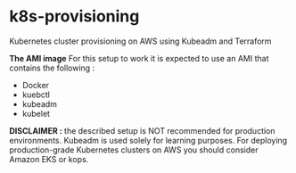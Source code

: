 # k8s-provisioning
Kubernetes cluster provisioning on AWS using Kubeadm and Terraform


**The AMI image**
For this setup to work it is expected to use an AMI that contains the following :
* Docker
* kuebctl
* kubeadm
* kubelet

**DISCLAIMER :** the described setup is NOT recommended for production environments. Kubeadm is used solely for learning purposes. For deploying production-grade Kubernetes clusters on AWS you should consider Amazon EKS or kops.
